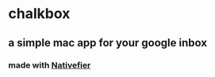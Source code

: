 # chalkbox
## a simple mac app for your google inbox

### made with [Nativefier](https://github.com/jiahaog/nativefier@blank)

